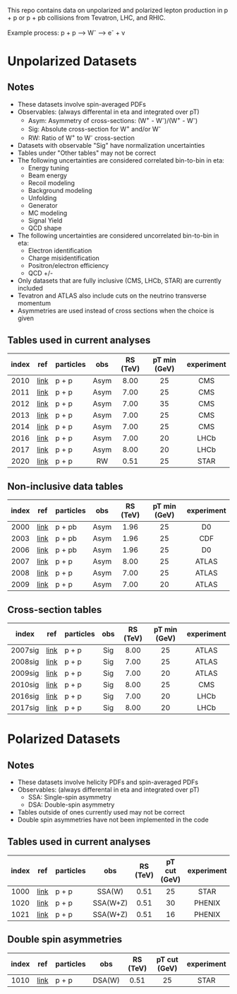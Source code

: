 This repo contains data on unpolarized and polarized lepton production in p + p or p + pb collisions from Tevatron, LHC, and RHIC.

Example process:  p + p --> W<sup>-</sup> --> e<sup>-</sup> + &nu;

# Unpolarized Datasets

## Notes

* These datasets involve spin-averaged PDFs
* Observables: (always differental in eta and integrated over pT) 
  * Asym:  Asymmetry of cross-sections: (W<sup>+</sup> - W<sup>-</sup>)/(W<sup>+</sup> - W<sup>-</sup>)
  * Sig:   Absolute cross-section for W<sup>+</sup> and/or W<sup>-</sup>
  * RW:    Ratio of W<sup>+</sup> to W<sup>-</sup> cross-section
* Datasets with observable "Sig" have normalization uncertainties
* Tables under "Other tables" may not be correct
* The following uncertainties are considered correlated bin-to-bin in eta:
  * Energy tuning
  * Beam energy
  * Recoil modeling
  * Background modeling
  * Unfolding 
  * Generator
  * MC modeling
  * Signal Yield
  * QCD shape
* The following uncertainties are considered uncorrelated bin-to-bin in eta:
  * Electron identification
  * Charge misidentification
  * Positron/electron efficiency
  * QCD +/-
* Only datasets that are fully inclusive (CMS, LHCb, STAR) are currently included
* Tevatron and ATLAS also include cuts on the neutrino transverse momentum
* Asymmetries are used instead of cross sections when the choice is given

## Tables used in current analyses

| index | ref                    | particles | obs      | RS (TeV)  | pT min (GeV) |  experiment
| :--:  | :--:                   | :--       | :--:     | :--:      | :--:         |  :--:      
| 2010  | [link][ref2010]        | p + p     | Asym     | 8.00      | 25           |  CMS       
| 2011  | [link][ref2011]        | p + p     | Asym     | 7.00      | 25           |  CMS       
| 2012  | [link][ref2012]        | p + p     | Asym     | 7.00      | 35           |  CMS       
| 2013  | [link][ref2013-2014]   | p + p     | Asym     | 7.00      | 25           |  CMS       
| 2014  | [link][ref2013-2014]   | p + p     | Asym     | 7.00      | 25           |  CMS       
| 2016  | [link][ref2016]        | p + p     | Asym     | 7.00      | 20           |  LHCb      
| 2017  | [link][ref2017]        | p + p     | Asym     | 8.00      | 20           |  LHCb      
| 2020  | [link][ref2020]        | p + p     | RW       | 0.51      | 25           |  STAR      

## Non-inclusive data tables
| index | ref                    | particles | obs      | RS (TeV)  | pT min (GeV) |  experiment
| :--:  | :--:                   | :--       | :--:     | :--:      | :--:         |  :--:      
| 2000  | [link][ref2000]        | p + pb    | Asym     | 1.96      | 25           |  D0        
| 2003  | [link][ref2003]        | p + pb    | Asym     | 1.96      | 25           |  CDF       
| 2006  | [link][ref2006]        | p + pb    | Asym     | 1.96      | 25           |  D0        
| 2007  | [link][ref2007]        | p + p     | Asym     | 8.00      | 25           |  ATLAS      
| 2008  | [link][ref2008]        | p + p     | Asym     | 7.00      | 25           |  ATLAS     
| 2009  | [link][ref2009]        | p + p     | Asym     | 7.00      | 20           |  ATLAS     

## Cross-section tables

| index    | ref                    | particles | obs       | RS (TeV)  | pT min (GeV) |  experiment
| :--:     | :--:                   | :--       | :--:      | :--:      | :--:         |  :--:      
| 2007sig  | [link][ref2007]        | p + p     | Sig       | 8.00      | 25           |  ATLAS     
| 2008sig  | [link][ref2008]        | p + p     | Sig       | 7.00      | 25           |  ATLAS     
| 2009sig  | [link][ref2009]        | p + p     | Sig       | 7.00      | 20           |  ATLAS     
| 2010sig  | [link][ref2010]        | p + p     | Sig       | 8.00      | 25           |  CMS       
| 2016sig  | [link][ref2016]        | p + p     | Sig       | 7.00      | 20           |  LHCb      
| 2017sig  | [link][ref2017]        | p + p     | Sig       | 8.00      | 20           |  LHCb      
                                                                                                  
# Polarized Datasets                                                       
                                                                           
## Notes                                                                   
                                                                           
* These datasets involve helicity PDFs and spin-averaged PDFs              
* Observables: (always differental in eta and integrated over pT)          
  * SSA: Single-spin asymmetry
  * DSA: Double-spin asymmetry
* Tables outside of ones currently used may not be correct
* Double spin asymmetries have not been implemented in the code

## Tables used in current analyses

| index | ref                    | particles | obs      | RS (TeV)  | pT cut (GeV) | experiment   | 
| :--:  | :--:                   | :--       | :--:     | :--:      | :--:         | :--:         | 
| 1000  | [link][ref1000]        | p + p     | SSA(W)   | 0.51      | 25           | STAR         | 
| 1020  | [link][ref1020]        | p + p     | SSA(W+Z)  | 0.51      | 30           | PHENIX       | 
| 1021  | [link][ref1021]        | p + p     | SSA(W+Z)  | 0.51      | 16           | PHENIX       | 

## Double spin asymmetries

| index | ref                    | particles | obs       | RS (TeV)  | pT cut (GeV) | experiment   | 
| :--:  | :--:                   | :--       | :--:      | :--:      | :--:         | :--:         | 
| 1010  | [link][ref1000]        | p + p     | DSA(W)    | 0.51      | 25           | STAR         | 

[ref1000]:      https://inspirehep.net/record/1708793 
[ref1020]:      https://inspirehep.net/literature/1365091
[ref1021]:      https://inspirehep.net/literature/1667398
[ref2000]:      https://inspirehep.net/record/1333394 
[ref2003]:      https://inspirehep.net/record/674676
[ref2006]:      https://inspirehep.net/literature/1253555
[ref2007]:      https://inspirehep.net/literature/1729240
[ref2008]:      https://inspirehep.net/literature/1502620
[ref2009]:      https://inspirehep.net/literature/928289
[ref2010]:      https://inspirehep.net/literature/1426517
[ref2011]:      https://inspirehep.net/literature/1273570
[ref2012]:      https://inspirehep.net/literature/1118047
[ref2013-2014]: https://inspirehep.net/literature/892975
[ref2016]:      https://inspirehep.net/literature/1311488
[ref2017]:      https://inspirehep.net/literature/1406555
[ref2020]:      https://inspirehep.net/literature/1829350











